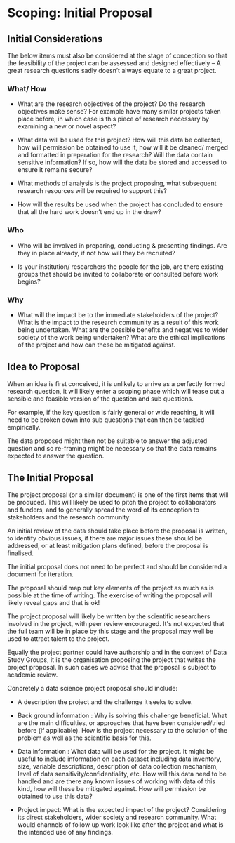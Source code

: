 # Scoping: Initial Proposal 

## Initial Considerations 

The below items must also be considered at the stage of conception so that the feasibility of the project can be assessed and designed effectively – A great research questions sadly doesn’t always equate to a great project. 

### What/ How 

* What are the research objectives of the project? Do the research objectives make sense? For example have many similar projects taken place before, in which case is this piece of research necessary by examining a new or novel aspect? 

* What data will be used for this project? How will this data be collected, how will permission be obtained to use it, how will it be cleaned/ merged and formatted in preparation for the research? Will the data contain sensitive information? If so, how will the data be stored and accessed to ensure it remains secure?

* What methods of analysis is the project proposing, what subsequent research resources will be required to support this? 

* How will the results be used when the project has concluded to ensure that all the hard work doesn’t end up in the draw? 

### Who 

* Who will be involved in preparing, conducting & presenting findings. Are they in place already, if not how will they be recruited?

* Is your institution/ researchers the people for the job, are there existing groups that should be invited to collaborate or consulted before work begins? 

### Why 

* What will the impact be to the immediate stakeholders of the project? What is the impact to the research community as a result of this work being undertaken. What are the possible benefits and negatives to wider society of the work being undertaken? What are the ethical implications of the project and how can these be mitigated against.

## Idea to Proposal 

When an idea is first conceived, it is unlikely to arrive as a perfectly formed research question, it will likely enter a scoping phase which will tease out a sensible and feasible version of the question and sub questions.  

For example, if the key question is fairly general or wide reaching, it will need to be broken down into sub questions that can then be tackled empirically. 

The data proposed might then not be suitable to answer the adjusted question and so re-framing might be necessary so that the data remains expected to answer the question. 

## The Initial Proposal 

The project proposal (or a similar document) is one of the first items that will be produced. This will likely be used to pitch the project to collaborators and funders, and to generally spread the word of its conception to stakeholders and the research community.  

An initial review of the data should take place before the proposal is written, to identify obvious issues, if there are major issues these should be addressed, or at least mitigation plans defined, before the proposal is finalised. 

The initial proposal does not need to be perfect and should be considered a document for iteration. 

The proposal should map out key elements of the project as much as is possible at the time of writing. The exercise of writing the proposal will likely reveal gaps and that is ok!

The project proposal will likely be written by the scientific researchers involved in the project, with peer review encouraged. It's not expected that the full team will be in place by this stage and the proposal may well be used to attract talent to the project.  

Equally the project partner could have authorship and in the context of Data Study Groups, it is the organisation proposing the project that writes the project proposal. In such cases we advise that the proposal is subject to academic review.  

Concretely a data science project proposal should include: 

* A description the project and the challenge it seeks to solve. 

* Back ground information : Why is solving this challenge beneficial. What are the main difficulties, or approaches that have been considered/tried before (if applicable). How is the project necessary to the solution of the problem as well as the scientific basis for this.

* Data information : What data will be used for the project. It might be useful to include information on each dataset including data inventory, size, variable descriptions, description of data collection mechanism, level of data sensitivity/confidentiality, etc. How will this data need to be handled and are there any known issues of working with data of this kind, how will these be mitigated against. How will permission be obtained to use this data?

* Project impact: What is the expected impact of the project? Considering its direct stakeholders, wider society and research community. What would channels of follow up work look like after the project and what is the intended use of any findings. 
